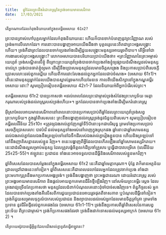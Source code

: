 ```yaml
---
title:  ឆ្នាំដែលព្រះនឹងរំដោះរាស្ត្រនៃទ្រង់អោយមានសេរីភាព
date:  17/03/2021
---
```


`តើអ្នកណាគេដែលកំពុងនិយាយនៅក្នុងខគម្ពីរអេសាយ 61៖2?`

ព្រះបានត្រាស់ហៅបុគ្គលម្នាក់ដែលកំពុងនិយាយនេះ ហើយក៏បានចាក់បំពេញនូវព្រះវិញ្ញាណ របស់ទ្រង់មកលើលោកដែរ។ ការនោះបានបង្ហាញអោយយើងដឹងថា បុគ្គលរូបនេះពិតជាព្រះអង្គសង្រ្គោះ ហើយ។ ទ្រង់គឺជាព្រះដែលបានចាក់ប្រេងតាំងដើម្បីជួយសង្គ្រោះមនុស្សអោយរួចពីបាប។ តើអ្វីទៅជា ការងាររបស់ព្រះអង្គសង្គ្រោះ? លោកអេសាយបានបរិយាយប្រាប់យើងថា៖ «ព្រះវិញ្ញាណនៃព្រះអម្ចាស់ យេហូវ៉ា ទ្រង់សណ្ឋិតលើខ្ញុំ ពីព្រោះព្រះយេហូវ៉ាទ្រង់បានចាក់ប្រេងតាំងខ្ញុំឲ្យផ្សាយដំណឹងល្អដល់មនុស្ស ទាល់ក្រ ទ្រង់បានចាត់ខ្ញុំឲ្យមក ដើម្បីនឹងប្រោសមនុស្សដែលមានចិត្តសង្រេង និងប្រកាសប្រាប់ពីសេចក្តី ប្រោសលោះដល់ពួកឈ្លើយ ហើយពីការដោះលែងដល់ពួកអ្នកដែលជាប់ចំណង» (អេសាយ 61៖1)។ តើនេះជាមនុស្សម្នាក់ដែលយើងបានស្គាល់រួចមកហើយមែនទេ កាលពីយើងសិក្សានៅក្នុងកណ្ឌគម្ពីរអេសាយ នោះ? សូមប្រៀបធៀបខគម្ពីរអេសាយ 42៖1-7 ដែលនិយាយអំពីអ្នកបំរើរបស់ព្រះ។

ខគម្ពីរអេសាយ 61៖2 បានប្រកាសថា «ដល់ពេលដែលព្រះជាម្ចាស់ទ្រង់សំដែងព្រះហឫទ័យ មេត្តាករុណារបស់ទ្រង់ដល់រាស្ដ្ររបស់ទ្រង់ហើយ»។ អ្នកដែលបានចាក់ប្រេងតាំងដើម្បីមករំដោះរាស្រ្ត

អ៊ីស្រាអែលអោយមានសេរីភាពនៅពេលនោះបានប្រកាសប្រាប់ពីឆ្នាំដែលព្រះយេហូវ៉ាទ្រង់សព្វព្រះហឫទ័យ។ ក្នុងឆ្នាំពិសេសនេះ ព្រះនឹងបង្ហាញដល់រាស្ត្រទ្រង់នូវជំនួយពិសេស។ សូមប្រៀបធៀបខគម្ពីរលេវីវិន័យ 25៖10៖ «ត្រូវឲ្យឯងរាល់គ្នាញែកឆ្នាំទី50នោះទុកជាបរិសុទ្ធ ព្រមទាំងប្រកាសប្រាប់សេចក្តីប្រោសលោះ បាវបំរើ ដល់មនុស្សទាំងអស់នៅពេញក្នុងស្រុកផង ឆ្នាំនោះជាឆ្នាំសោមនស្ស ដល់ឯងរាល់គ្នាដែលឯងនឹងត្រឡប់ទៅនៅឯទឹកដីរបស់ឯងរាល់គ្នារៀងខ្លួនបាន ហើយនិងត្រឡប់ទៅនៅនឹងញាតិសន្តានរបស់ខ្លួន វិញ»។ ខនេះបង្ហាញពីអ្វីដែលបានកើតឡើងនៅឆ្នាំសោមនស្សរីករាយ។ នេះជាដំណឹងល្អសម្រាប់មនុស្ស ដែលត្រូវបង្ខំចិត្តលក់ដីប្រចាំគ្រួសារ ឬធ្វើជាបាវបម្រើគេ (លេវីវិន័យ 25៖25-55)។ ឥឡូវនេះ ប្រជាជន ទាំងនេះអាចទទួលបានដីធ្លីនិងសេរីភាពរបស់ខ្លួនមកវិញ។

ឆ្នាំពិសេសដែលបានសម្តែងនៅក្នុងគម្ពីរអេសាយ 61៖2 នេះគឺជាឆ្នាំមេត្តាករុណា។ ប៉ុន្តែ វាក៏មានអត្ថន័យជ្រាលជ្រៅជាងនេះទៅទៀត។ ឆ្នាំពិសេសនេះគឺជាពេលវេលាដែលអ្នកដែលត្រូវចាក់ប្រេង តាំងជាព្រះមហាក្សត្រនឹងមកប្រកាសអង្គទ្រង់។ ទ្រង់នឹងបង្ហាញថា ព្រះអង្គជានរណា ដោយរំដោះរាស្ត្រ របស់ព្រះអង្គអោយមានសេរីភាព និងផ្តល់អោយពួកគេមានជីវិតថ្មីឡើងវិញ។ នៅសម័យព្រះគម្ពីរ ស្ដេច ដែលគ្រងរាជ្យច្រើនតែប្រកាសថា មនុស្សដែលជំពាក់បំណុលគេនោះពុំចាំបាច់សងវិញទេ។ ព័ន្ធកិច្ចរបស់ អ្នកដែលបានចាក់ប្រេងតាំងគឺលើសពីការជួយប្រជាជនអោយរួចផុតពីទាសភាព ឬបំណុលដីធ្លីទៅទៀត។ ទ្រង់ក៏ជួយសម្រាលទុក្ខលំបាករបស់ប្រជាជន និងព្យាបាលដល់អស់អ្នកដែលមានចិត្តគ្រាំគ្រា ព្រមទាំងប្រទាន នូវជីវិតថ្មីដល់ពួកគេផងដែរ (អេសាយ 61៖1-11)។ ទ្រង់នឹងប្រកាសពីឆ្នាំពិសេសនៃការសព្វព្រះទ័យ ពីព្រះជាម្ចាស់។ ទ្រង់ក៏ប្រកាសផងដែរថា ទ្រង់នឹងដាក់ទោសដល់មនុស្សអាក្រក់ (អេសាយ 61៖2) ។

`តើព្រះយេស៊ូវបានធ្វើអ្វីខ្លះដែលយើងរាល់គ្នាគួរតែធ្វើឥឡូវនេះ?`